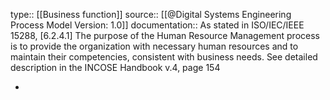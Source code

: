 type:: [[Business function]]
source:: [[@Digital Systems Engineering Process Model Version: 1.0]]
documentation:: As stated in ISO/IEC/IEEE 15288, [6.2.4.1] The purpose of the Human Resource Management process is to provide the organization with necessary human resources and to maintain their competencies, consistent with business needs.  See detailed description in the INCOSE Handbook v.4, page 154

-